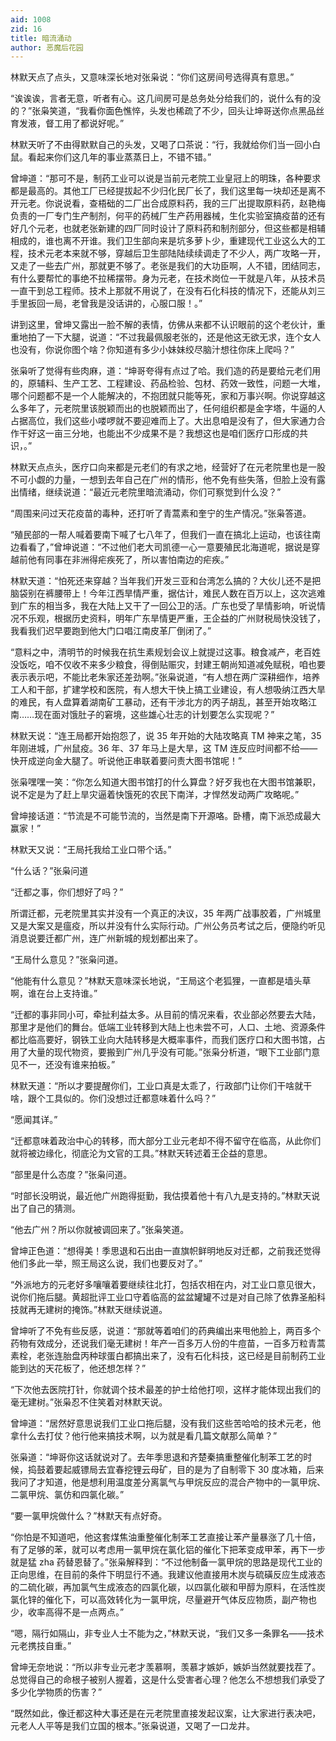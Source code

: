 ```yaml
---
aid: 1008
zid: 16
title: 暗流涌动
author: 恶魔后花园
---
```


林默天点了点头，又意味深长地对张枭说：“你们这房间号选得真有意思。”

“诶诶诶，言者无意，听者有心。这几间房可是总务处分给我们的，说什么有的没的？”张枭笑道，“我看你面色憔悴，头发也稀疏了不少，回头让坤哥送你点黑品丝育发液，督工用了都说好呢。”

林默天听了不由得默默自己的头发，又喝了口茶说：“行，我就给你们当一回小白鼠。看起来你们这几年的事业蒸蒸日上，不错不错。”

曾坤道：“那可不是，制药工业可以说是当前元老院工业皇冠上的明珠，各种要求都是最高的。其他工厂已经提拔起不少归化民厂长了，我们这里每一块却还是离不开元老。你说说看，查梧础的二厂出合成原料药，我的三厂出提取原料药，赵艳梅负责的一厂专门生产制剂，何平的药械厂生产药用器械，生化实验室搞疫苗的还有好几个元老，也就老张新建的四厂同时设计了原料药和制剂部分，但这些都是相辅相成的，谁也离不开谁。我们卫生部向来是坑多萝卜少，重建现代工业这么大的工程，技术元老本来就不够，穿越后卫生部陆陆续续调走了不少人，两广攻略一开，又走了一些去广州，那就更不够了。老张是我们的大功臣啊，人不错，团结同志，有什么要帮忙的事绝不拉稀摆带。身为元老，在技术岗位一干就是八年，从技术员一直干到总工程师。技术上那就不用说了，在没有石化科技的情况下，还能从刘三手里扳回一局，老曾我是没话讲的，心服口服！。”

讲到这里，曾坤又露出一脸不解的表情，仿佛从来都不认识眼前的这个老伙计，重重地拍了一下大腿，说道：“不过我最佩服老张的，还是他这无欲无求，连个女人也没有，你说你图个啥？你知道有多少小妹妹绞尽脑汁想往你床上爬吗？”

张枭听了觉得有些肉麻，道：“坤哥夸得有点过了哈。我们造的药是要给元老们用的，原辅料、生产工艺、工程建设、药品检验、包材、药效一致性，问题一大堆，哪个问题都不是一个人能解决的，不抱团就只能等死，家和万事兴啊。你说穿越这么多年了，元老院里该脱颖而出的也脱颖而出了，任何组织都是金字塔，牛逼的人占据高位，我们这些小喽啰就不要迎难而上了。大出息咱是没有了，但大家通力合作干好这一亩三分地，也能出不少成果不是？我想这也是咱们医疗口形成的共识，。”

林默天点点头，医疗口向来都是元老们的有求之地，经营好了在元老院里也是一股不可小觑的力量，一想到去年自己在广州的情形，他不免有些失落，但脸上没有露出情绪，继续说道：“最近元老院里暗流涌动，你们可察觉到什么没？”

“周围来问过天花疫苗的毒种，还打听了青蒿素和奎宁的生产情况。”张枭答道。

“殖民部的一帮人喊着要南下喊了七八年了，但我们一直在搞北上运动，也该往南边看看了，”曾坤说道：“不过他们老大司凯德一心一意要殖民北海道呢，据说是穿越前他有同事在非洲得疟疾死了，所以害怕南边的疟疾。”

林默天道：“怕死还来穿越？当年我们开发三亚和台湾怎么搞的？大伙儿还不是把脑袋别在裤腰带上！今年江西旱情严重，据估计，难民人数在百万以上，这次逃难到广东的相当多，我在大陆上又干了一回公卫的活。广东也受了旱情影响，听说情况不乐观，根据历史资料，明年广东旱情更严重，王企益的广州财税局快没钱了，我看我们迟早要跑到他大门口唱江南皮革厂倒闭了。”

“意料之中，清明节的时候我在抗生素规划会议上就提过这事。粮食减产，老百姓没饭吃，咱不仅收不来多少粮食，得倒贴赈灾，封建王朝尚知道减免赋税，咱也要表示表示吧，不能比老朱家还差劲啊。”张枭说道，“有人想在两广深耕细作，培养工人和干部，扩建学校和医院，有人想大干快上搞工业建设，有人想吸纳江西大旱的难民，有人盘算着湖南矿工暴动，还有干涉北方的丙子胡乱，甚至开始攻略江南……现在面对饿肚子的窘境，这些雄心壮志的计划要怎么实现呢？”

林默天说：“连王局都开始抱怨了，说 35 年开始的大陆攻略真 TM 神来之笔，35 年刚进城，广州鼠疫。36 年、37 年马上是大旱，这 TM 连反应时间都不给——快开成逆向金大腿了。听说他正串联着要问责大图书馆呢！”

张枭嘿嘿一笑：“你怎么知道大图书馆打的什么算盘？好歹我也在大图书馆兼职，说不定是为了赶上旱灾逼着快饿死的农民下南洋，才悍然发动两广攻略呢。”

曾坤接话道：“节流是不可能节流的，当然是南下开源咯。卧槽，南下派恐成最大赢家！”

林默天又说：“王局托我给工业口带个话。”

“什么话？”张枭问道

“迁都之事，你们想好了吗？”

所谓迁都，元老院里其实并没有一个真正的决议，35 年两广战事胶着，广州城里又是大案又是瘟疫，所以并没有什么实际行动。广州公务员考试之后，便隐约听见消息说要迁都广州，连广州新城的规划都出来了。

“王局什么意见？”张枭问道。

“他能有什么意见？”林默天意味深长地说，“王局这个老狐狸，一直都是墙头草啊，谁在台上支持谁。”

“迁都的事非同小可，牵扯利益太多。从目前的情况来看，农业部必然要去大陆，那里才是他们的舞台。低端工业转移到大陆上也未尝不可，人口、土地、资源条件都比临高要好，钢铁工业向大陆转移是大概率事件，而我们医疗口和大图书馆，占用了大量的现代物资，要搬到广州几乎没有可能。”张枭分析道，“眼下工业部门意见不一，还没有谁来拍板。”

林默天道：“所以才要提醒你们，工业口真是太乖了，行政部门让你们干啥就干啥，跟个工具似的。你们没想过迁都意味着什么吗？”

“愿闻其详。”

“迁都意味着政治中心的转移，而大部分工业元老却不得不留守在临高，从此你们就将被边缘化，彻底沦为文官的工具。”林默天转述着王企益的意思。

“部里是什么态度？”张枭问道。

“时部长没明说，最近他广州跑得挺勤，我估摸着他十有八九是支持的。”林默天说出了自己的猜测。

“他去广州？所以你就被调回来了。”张枭笑道。

曾坤正色道：“想得美！季思退和石出由一直旗帜鲜明地反对迁都，之前我还觉得他们多此一举，照王局这么说，我们也要反对了。”

“外派地方的元老好多嚷嚷着要继续往北打，包括农相在内，对工业口意见很大，说你们拖后腿。黄超批评工业口守着临高的盆盆罐罐不过是对自己除了依靠圣船科技就再无建树的掩饰。”林默天继续说道。

曾坤听了不免有些反感，说道：“那就等着咱们的药典编出来甩他脸上，两百多个药物有效成分，还说我们毫无建树！年产一百多万人份的牛痘苗，一百多万粒青蒿素栓，老张连胎盘丙种球蛋白都搞出来了，没有石化科技，这已经是目前制药工业能到达的天花板了，他还想怎样？”

“下次他去医院打针，你就调个技术最差的护士给他打呗，这样才能体现出我们的毫无建树。”张枭忍不住笑着对林默天说。

曾坤道：“居然好意思说我们工业口拖后腿，没有我们这些苦哈哈的技术元老，他拿什么去打仗？他行他来搞技术啊，以为就是看几篇文献那么简单？”

张枭道：“坤哥你这话就说对了。去年季思退和齐楚秦搞重整催化制苯工艺的时候，捣鼓着要起威镖局去宜春挖锂云母矿，目的是为了自制零下 30 度冰箱，后来我问了才知道，他是想利用温度差分离氯气与甲烷反应的混合产物中的一氯甲烷、二氯甲烷、氯仿和四氯化碳。”

“要一氯甲烷做什么？”林默天有点好奇。

“你怕是不知道吧，他这套煤焦油重整催化制苯工艺直接让苯产量暴涨了几十倍，有了足够的苯，就可以考虑用一氯甲烷在氯化铝的催化下把苯变成甲苯，再下一步就是猛 zha 药替恩替了。”张枭解释到：“不过他制备一氯甲烷的思路是现代工业的正向思维，在目前的条件下明显行不通。我建议他直接用木炭与硫磺反应生成液态的二硫化碳，再加氯气生成液态的四氯化碳，以四氯化碳和甲醇为原料，在活性炭氯化锌的催化下，可以高效转化为一氯甲烷，尽量避开气体反应物质，副产物也少，收率高得不是一点两点。”

“嗯，隔行如隔山，非专业人士不能为之，”林默天说，“我们又多一条罪名——技术元老携技自重。”

曾坤无奈地说：“所以非专业元老才羡慕啊，羡慕才嫉妒，嫉妒当然就要找茬了。总觉得自己的命根子被别人握着，这是什么受害者心理？他怎么不想想我们承受了多少化学物质的伤害？”

“既然如此，像迁都这种大事还是在元老院里直接发起议案，让大家进行表决吧，元老人人平等是我们立国的根本。”张枭说道，又喝了一口龙井。

